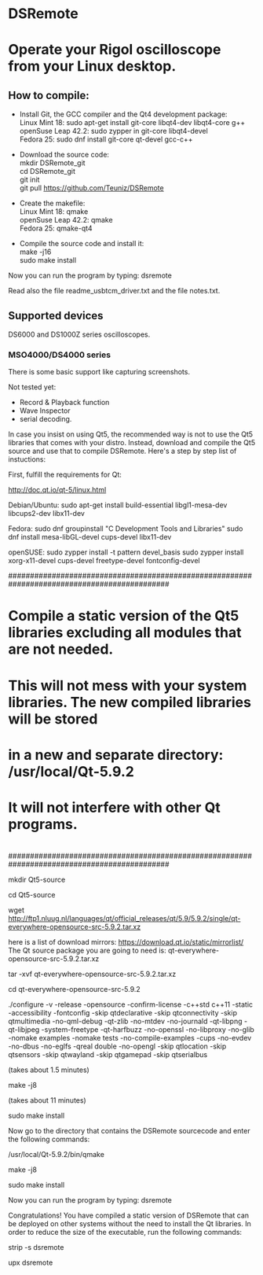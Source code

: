 # DSRemote
Operate your Rigol oscilloscope from your Linux desktop.
========================================================

How to compile:
---------------


- Install Git, the GCC compiler and the Qt4 development package:<br />
 Linux Mint 18: sudo apt-get install git-core libqt4-dev libqt4-core g++<br />
 openSuse Leap 42.2: sudo zypper in git-core libqt4-devel<br />
 Fedora 25: sudo dnf install git-core qt-devel gcc-c++<br />

- Download the source code:<br />
 mkdir DSRemote_git<br />
 cd DSRemote_git<br />
 git init<br />
 git pull https://github.com/Teuniz/DSRemote<br />

- Create the makefile:<br />
 Linux Mint 18: qmake<br />
 openSuse Leap 42.2: qmake<br />
 Fedora 25: qmake-qt4<br />

- Compile the source code and install it:<br />
 make -j16<br />
 sudo make install<br />

Now you can run the program by typing: dsremote

 Read also the file readme_usbtcm_driver.txt
 and the file notes.txt.

Supported devices
---------------

DS6000 and DS1000Z series oscilloscopes.

### MSO4000/DS4000 series

There is some basic support like capturing screenshots.

Not tested yet:

* Record & Playback function
* Wave Inspector
* serial decoding.




In case you insist on using Qt5, the recommended way is not to use the Qt5 libraries that comes with your distro.
Instead, download and compile the Qt5 source and use that to compile DSRemote.
Here's a step by step list of instuctions:

First, fulfill the requirements for Qt:

http://doc.qt.io/qt-5/linux.html

Debian/Ubuntu: sudo apt-get install build-essential libgl1-mesa-dev libcups2-dev libx11-dev

Fedora: sudo dnf groupinstall "C Development Tools and Libraries"
        sudo dnf install mesa-libGL-devel cups-devel libx11-dev

openSUSE: sudo zypper install -t pattern devel_basis
          sudo zypper install xorg-x11-devel cups-devel freetype-devel fontconfig-devel

#############################################################################################
#                                                                                           #
# Compile a static version of the Qt5 libraries excluding all modules that are not needed.  #
#                                                                                           #
# This will not mess with your system libraries. The new compiled libraries will be stored  #
#                                                                                           #
# in a new and separate directory: /usr/local/Qt-5.9.2                                      #
#                                                                                           #
# It will not interfere with other Qt programs.                                             #
#                                                                                           #
#############################################################################################

mkdir Qt5-source

cd Qt5-source

wget http://ftp1.nluug.nl/languages/qt/official_releases/qt/5.9/5.9.2/single/qt-everywhere-opensource-src-5.9.2.tar.xz

here is a list of download mirrors: https://download.qt.io/static/mirrorlist/
The Qt source package you are going to need is: qt-everywhere-opensource-src-5.9.2.tar.xz

tar -xvf qt-everywhere-opensource-src-5.9.2.tar.xz

cd qt-everywhere-opensource-src-5.9.2

./configure -v -release -opensource -confirm-license -c++std c++11 -static -accessibility -fontconfig -skip qtdeclarative -skip qtconnectivity -skip qtmultimedia -no-qml-debug -qt-zlib -no-mtdev -no-journald -qt-libpng -qt-libjpeg -system-freetype -qt-harfbuzz -no-openssl -no-libproxy -no-glib -nomake examples -nomake tests -no-compile-examples -cups -no-evdev -no-dbus -no-eglfs -qreal double -no-opengl -skip qtlocation -skip qtsensors -skip qtwayland -skip qtgamepad -skip qtserialbus

(takes about 1.5 minutes)

make -j8

(takes about 11 minutes)

sudo make install

Now go to the directory that contains the DSRemote sourcecode and enter the following commands:

/usr/local/Qt-5.9.2/bin/qmake

make -j8

sudo make install

Now you can run the program by typing: dsremote

Congratulations!
You have compiled a static version of DSRemote that can be deployed on other systems without the need
to install the Qt libraries.
In order to reduce the size of the executable, run the following commands:

strip -s dsremote

upx dsremote


